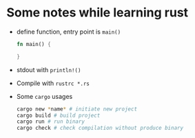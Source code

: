 # Some notes while learning rust

- define function, entry point is `main()`
    ```rust
    fn main() {

    }
    ```

- stdout with `println!()`

- Compile with `rustrc *.rs`

- Some `cargo` usages
    ```bash
    cargo new *name* # initiate new project
    cargo build # build project
    cargo run # run binary
    cargo check # check compilation without produce binary
    ```
